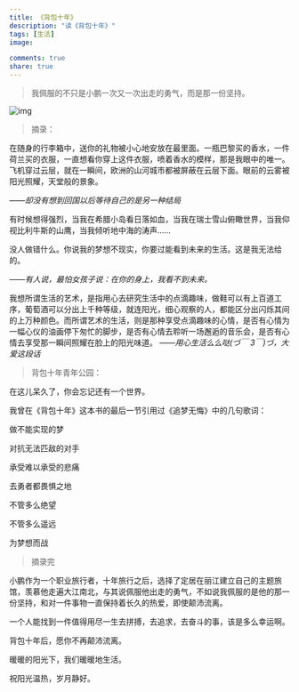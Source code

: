 ```yaml
---
title: 《背包十年》
description: "读《背包十年》"
tags: [生活]
image:

comments: true
share: true
---
```


> 我佩服的不只是小鹏一次又一次出走的勇气，而是那一份坚持。

![img](http://img11.360buyimg.com/n0/jfs/t1786/362/2105289548/344144/891129c5/56248218N18c5be66.jpg)

<!-- more -->

> 摘录：

在随身的行李箱中，送你的礼物被小心地安放在最里面。一瓶巴黎买的香水，一件荷兰买的衣服，一直想看你穿上这件衣服，喷着香水的模样，那是我眼中的唯一。飞机穿过云层，就在一瞬间，欧洲的山河城市都被屏蔽在云层下面。眼前的云雾被阳光照耀，天堂般的景象。

*——却没有想到回国以后等待自己的是另一种结局*

有时候想得强烈，当我在希腊小岛看日落如血，当我在瑞士雪山俯瞰世界，当我仰视比利牛斯的山鹰，当我倾听地中海的涛声……

没人做错什么。你说我的梦想不现实，你要过能看到未来的生活。这是我无法给的。

*——有人说，最怕女孩子说：在你的身上，我看不到未来。*

我想所谓生活的艺术，是指用心去研究生活中的点滴趣味，做鞋可以有上百道工序，葡萄酒可以分出上千种等级，就连阳光，细心观察的人，都能区分出闪烁其间的上万种颜色。而所谓艺术的生活，则是那种享受点滴趣味的心情，是否有心情为一幅心仪的油画停下匆忙的脚步，是否有心情去聆听一场邂逅的音乐会，是否有心情去享受那一瞬间照耀在脸上的阳光味道。
*——用心生活么么哒(づ￣ 3￣)づ，大爱这段话*

> 背包十年青年公园：

在这儿呆久了，你会忘记还有一个世界。

我曾在《背包十年》这本书的最后一节引用过《追梦无悔》中的几句歌词：

做不能实现的梦

对抗无法匹敌的对手

承受难以承受的悲痛

去勇者都畏惧之地

不管多么绝望

不管多么遥远

为梦想而战

> 摘录完

小鹏作为一个职业旅行者，十年旅行之后，选择了定居在丽江建立自己的主题旅馆，羡慕他走遍大江南北，与其说佩服他出走的勇气，不如说我佩服的是他的那一份坚持，和对一件事物一直保持着长久的热爱，即使颠沛流离。

一个人能找到一件值得用尽一生去拼搏，去追求，去奋斗的事，该是多么幸运啊。

背包十年后，愿你不再颠沛流离。

暖暖的阳光下，我们暖暖地生活。

祝阳光温热，岁月静好。